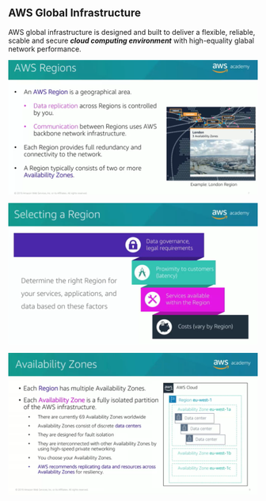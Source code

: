 ## AWS Global Infrastructure

AWS global infrastructure is designed and built to deliver a flexible, reliable, scable and secure ***cloud computing environment*** with high-equality glabal network performance.  

![](./picture/1712476232390.png)  

![](./picture/1712476845593.png)  

![](./picture/1712477003649.png)  

